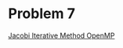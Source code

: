 # Problem 7
[Jacobi Iterative Method OpenMP](https://tannerwheeler.github.io/math4610/softwareManual/hw5/jacobiMP)
